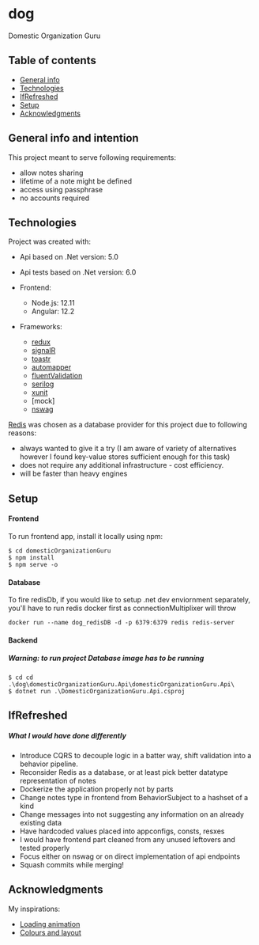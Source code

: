 
# dog

Domestic Organization Guru

## Table of contents
* [General info](#general-info)
* [Technologies](#technologies)
* [IfRefreshed](#IfRefreshed)
* [Setup](#setup)
* [Acknowledgments](#Acknowledgments)

## General info and intention
This project meant to serve following requirements:
  * allow notes sharing
  * lifetime of a note might be defined
  * access using passphrase
  * no accounts required

## Technologies
Project was created with:
* Api based on .Net version: 5.0
* Api tests based on .Net version: 6.0
* Frontend:
  * Node.js: 12.11
  * Angular: 12.2

* Frameworks:
  * [redux](https://ngrx.io/)
  * [signalR](https://docs.microsoft.com/en-us/aspnet/core/signalr/introduction?view=aspnetcore-5.0)
  * [toastr](https://www.npmjs.com/package/ngx-toastr)
  * [automapper](https://docs.automapper.org/en/stable/)
  * [fluentValidation](https://docs.fluentvalidation.net/en/latest/aspnet.html)
  * [serilog](https://serilog.net/)
  * [xunit](https://xunit.net/)
  * [mock]
  * [nswag](https://github.com/RicoSuter/NSwag)

[Redis](https://redis.io/) was chosen as a database provider for this project due to following reasons:
  * always wanted to give it a try (I am aware of variety of alternatives however I found key-value stores sufficient enough for this task)
  * does not require any additional infrastructure - cost efficiency.
  * will be faster than heavy engines


## Setup

#### Frontend
To run frontend app, install it locally using npm:
```
$ cd domesticOrganizationGuru
$ npm install
$ npm serve -o
```

#### Database
To fire redisDb, if you would like to setup .net dev enviornment separately, you'll have to run redis docker first as connectionMultiplixer will throw
```
docker run --name dog_redisDB -d -p 6379:6379 redis redis-server
```

#### Backend
##### Warning: to run project Database image has to be running
```
$ cd cd .\dog\domesticOrganizationGuru.Api\domesticOrganizationGuru.Api\
$ dotnet run .\DomesticOrganizationGuru.Api.csproj
```

## IfRefreshed

##### What I would have done differently
* Introduce CQRS to decouple logic in a batter way, shift validation into a behavior pipeline.
* Reconsider Redis as a database, or at least pick better datatype representation of notes
* Dockerize the application properly not by parts
* Change notes type in frontend from BehaviorSubject to a hashset of a kind
* Change messages into not suggesting any information on an already existing data
* Have hardcoded values placed into appconfigs, consts, resxes
* I would have frontend part cleaned from any unused leftovers and tested properly
* Focus either on nswag or on direct implementation of api endpoints
* Squash commits while merging!


## Acknowledgments

My inspirations:
* [Loading animation](https://codepen.io/Sirop)
* [Colours and layout](https://codepen.io/rickyeckhardt)
